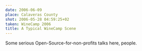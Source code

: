 ```yaml
---
date: 2006-06-09
place: Calaveras County
shot: 2006-05-28 04:59:25+02
taken: WineCamp 2006
title: A Typical WineCamp Scene
---
```


Some serious Open-Source-for-non-profits talks here, people.
